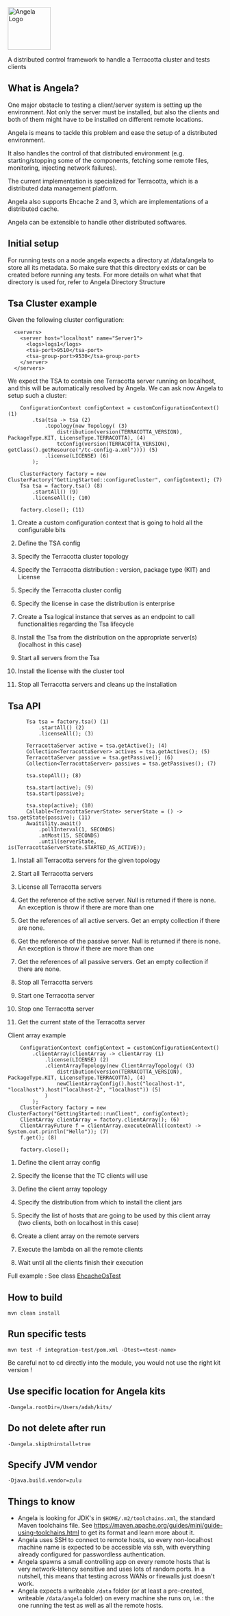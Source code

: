 <img src="angela.png" height="100" alt="Angela Logo" />

A distributed control framework to handle a Terracotta cluster and tests clients

## What is Angela?

One major obstacle to testing a client/server system is setting up the environment. Not only the server must be installed, but also the clients and both of them might have to be installed on different remote locations. 

Angela is means to tackle this problem and ease the setup of a distributed environment.

It also handles the control of that distributed environment (e.g. starting/stopping some of the components, fetching some remote files, monitoring, injecting network failures). 

The current implementation is specialized for Terracotta, which is a distributed data management platform.

Angela also supports Ehcache 2 and 3, which are implementations of a distributed cache.

Angela can be extensible to handle other distributed softwares.

## Initial setup

For running tests on a node angela expects a directory at /data/angela to store all its metadata. So make sure that this directory exists or can be created before running any tests. For more details on what what that directory is used for, refer to Angela Directory Structure

## Tsa Cluster example

Given the following cluster configuration:

```
  <servers>
    <server host="localhost" name="Server1">
      <logs>logs1</logs>
      <tsa-port>9510</tsa-port>
      <tsa-group-port>9530</tsa-group-port>
    </server>
  </servers>
```

We expect the TSA to contain one Terracotta server running on localhost, and this will be automatically resolved by Angela. We can ask now Angela to setup such a cluster:

```
    ConfigurationContext configContext = customConfigurationContext() (1)
        .tsa(tsa -> tsa (2)
            .topology(new Topology( (3)
                distribution(version(TERRACOTTA_VERSION), PackageType.KIT, LicenseType.TERRACOTTA), (4)
                tcConfig(version(TERRACOTTA_VERSION), getClass().getResource("/tc-config-a.xml")))) (5)
            .license(LICENSE) (6)
        );

    ClusterFactory factory = new ClusterFactory("GettingStarted::configureCluster", configContext); (7)
    Tsa tsa = factory.tsa() (8)
        .startAll() (9)
        .licenseAll(); (10)

    factory.close(); (11)
```

  1) Create a custom configuration context that is going to hold all the configurable bits

  2) Define the TSA config

  3) Specify the Terracotta cluster topology

  4) Specify the Terracotta distribution : version, package type (KIT) and License

  5) Specify the Terracotta cluster config

  6) Specify the license in case the distribution is enterprise

  7) Create a Tsa logical instance that serves as an endpoint to call functionalities regarding the Tsa lifecycle

  8) Install the Tsa from the distribution on the appropriate server(s) (localhost in this case)

  9) Start all servers from the Tsa

  10) Install the license with the cluster tool

  11) Stop all Terracotta servers and cleans up the installation

## Tsa API

```
      Tsa tsa = factory.tsa() (1)
          .startAll() (2)
          .licenseAll(); (3)

      TerracottaServer active = tsa.getActive(); (4)
      Collection<TerracottaServer> actives = tsa.getActives(); (5)
      TerracottaServer passive = tsa.getPassive(); (6)
      Collection<TerracottaServer> passives = tsa.getPassives(); (7)

      tsa.stopAll(); (8)

      tsa.start(active); (9)
      tsa.start(passive);

      tsa.stop(active); (10)
      Callable<TerracottaServerState> serverState = () -> tsa.getState(passive); (11)
      Awaitility.await()
          .pollInterval(1, SECONDS)
          .atMost(15, SECONDS)
          .until(serverState, is(TerracottaServerState.STARTED_AS_ACTIVE));
```

  1) Install all Terracotta servers for the given topology

  2) Start all Terracotta servers

  3) License all Terracotta servers

  4) Get the reference of the active server. Null is returned if there is none. An exception is throw if there are more than one

  5) Get the references of all active servers. Get an empty collection if there are none.

  6) Get the reference of the passive server. Null is returned if there is none. An exception is throw if there are more than one

  7) Get the references of all passive servers. Get an empty collection if there are none.

  8) Stop all Terracotta servers

  9) Start one Terracotta server

  10) Stop one Terracotta server

  11) Get the current state of the Terracotta server

Client array example

```
    ConfigurationContext configContext = customConfigurationContext()
        .clientArray(clientArray -> clientArray (1)
            .license(LICENSE) (2)
            .clientArrayTopology(new ClientArrayTopology( (3)
                distribution(version(TERRACOTTA_VERSION), PackageType.KIT, LicenseType.TERRACOTTA), (4)
                newClientArrayConfig().host("localhost-1", "localhost").host("localhost-2", "localhost")) (5)
            )
        );
    ClusterFactory factory = new ClusterFactory("GettingStarted::runClient", configContext);
    ClientArray clientArray = factory.clientArray(); (6)
    ClientArrayFuture f = clientArray.executeOnAll((context) -> System.out.println("Hello")); (7)
    f.get(); (8)

    factory.close();
```

  1) Define the client array config

  2) Specify the license that the TC clients will use

  3) Define the client array topology

  4) Specify the distribution from which to install the client jars

  5) Specify the list of hosts that are going to be used by this client array (two clients, both on localhost in this case)

  6) Create a client array on the remote servers

  7) Execute the lambda on all the remote clients

  8) Wait until all the clients finish their execution

Full example : See class [EhcacheOsTest](integration-test/src/test/java/org/terracotta/angela/EhcacheOsTest.java)

## How to build

    mvn clean install

## Run specific tests

    mvn test -f integration-test/pom.xml -Dtest=<test-name>

Be careful not to cd directly into the module, you would not use the right kit version !

## Use specific location for Angela kits

    -Dangela.rootDir=/Users/adah/kits/

## Do not delete after run

    -Dangela.skipUninstall=true

## Specify JVM vendor

    -Djava.build.vendor=zulu

## Things to know

 * Angela is looking for JDK's in `$HOME/.m2/toolchains.xml`, the standard Maven toolchains file.
 See https://maven.apache.org/guides/mini/guide-using-toolchains.html to get its format and learn more about it.
 * Angela uses SSH to connect to remote hosts, so every non-localhost machine name is expected to be accessible via ssh,
 with everything already configured for passwordless authentication.
 * Angela spawns a small controlling app on every remote hosts that is very network-latency sensitive and uses lots of
 random ports. In a nutshell, this means that testing across WANs or firewalls just doesn't work. 
 * Angela expects a writeable `/data` folder (or at least a pre-created, writeable `/data/angela` folder) on every
 machine she runs on, i.e.: the one running the test as well as all the remote hosts.
